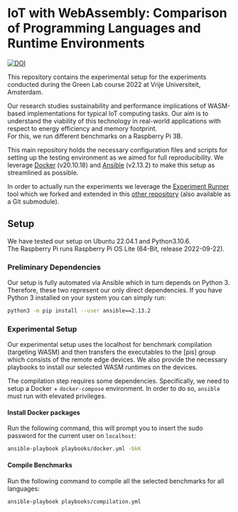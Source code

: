 # IoT with WebAssembly: Comparison of Programming Languages and Runtime Environments

[![DOI](https://zenodo.org/badge/533303423.svg)](https://zenodo.org/badge/latestdoi/533303423)

This repository contains the experimental setup for the experiments conducted during the Green Lab course 2022 at Vrije Universiteit, Amsterdam.

Our research studies sustainability and performance implications of WASM-based implementations for typical IoT computing tasks. Our aim is to understand the viability of this technology in real-world applications with respect to energy efficiency and memory footprint.  
For this, we run different benchmarks on a Raspberry Pi 3B.

This main repository holds the necessary configuration files and scripts for setting up the testing environment as we aimed for full reproducibility. We leverage [Docker](https://www.docker.com/) (v20.10.18) and [Ansible](https://www.ansible.com/) (v2.13.2) to make this setup as streamlined as possible.

In order to actually run the experiments we leverage the [Experiment Runner](https://github.com/S2-group/experiment-runner) tool which we forked and extended in this [other repository](https://github.com/marinoandrea/experiment-runner-green-lab-2022) (also available as a Git submodule).

## Setup
We have tested our setup on Ubuntu 22.04.1 and Python3.10.6.  
The Raspberry Pi runs Raspberry Pi OS Lite (64-Bit, release 2022-09-22).

### Preliminary Dependencies

Our setup is fully automated via Ansible which in turn depends on Python 3. Therefore, these two represent our only direct dependencies. If you have Python 3 installed on your system you can simply run:

```bash
python3 -m pip install --user ansible==2.13.2
```

### Experimental Setup

Our experimental setup uses the localhost for benchmark compilation (targeting WASM) and then transfers the executables to the \[pis\] group which consists of the remote edge devices. We also provide the necessary playbooks to install our selected WASM runtimes on the devices.

The compilation step requires some dependencies. Specifically, we need to setup a Docker + `docker-compose` environment. In order to do so, `ansible` must run with elevated privileges.

#### Install Docker packages

Run the following command, this will prompt you to insert the sudo password for the current user on `localhost`:

```bash
ansible-playbook playbooks/docker.yml -bkK
```

#### Compile Benchmarks

Run the following command to compile all the selected benchmarks for all languages:

```bash
ansible-playbook playbooks/compilation.yml
```
